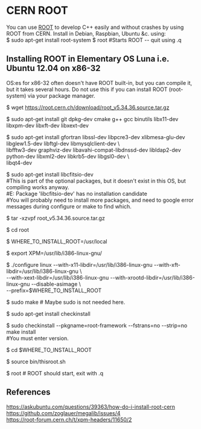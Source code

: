 # CERN ROOT
You can use [ROOT](https://root.cern.ch/root-user-guides-and-manuals) to develop C++ easily and without crashes by using
ROOT from CERN. Install in Debian, Raspbian, Ubuntu &c. using:  
$ sudo apt-get install root-system
$ root #Starts ROOT -- quit using .q

## Installing ROOT in Elementary OS Luna i.e. Ubuntu 12.04 on x86-32
OS:es for x86-32 often doesn't have ROOT built-in, but you can compile it, but it takes several hours.
Do not use this if you can install ROOT (root-system) via your package manager.

$ wget https://root.cern.ch/download/root_v5.34.36.source.tar.gz

$ sudo apt-get install git dpkg-dev cmake g++ gcc binutils libx11-dev libxpm-dev libxft-dev libxext-dev

$ sudo apt-get install gfortran libssl-dev libpcre3-dev xlibmesa-glu-dev libglew1.5-dev libftgl-dev libmysqlclient-dev \  
libfftw3-dev graphviz-dev libavahi-compat-libdnssd-dev libldap2-dev python-dev libxml2-dev libkrb5-dev libgsl0-dev \  
libqt4-dev  

$ sudo apt-get install libcfitsio-dev  
#This is part of the optional packages, but it doesn't exist in this OS, but compiling works anyway.  
#E: Package 'libcfitsio-dev' has no installation candidate  
#You will probably need to install more packages, and need to google error messages during configure or make to find which.

$ tar -xzvpf root_v5.34.36.source.tar.gz

$ cd root

$ WHERE_TO_INSTALL_ROOT=/usr/local

$ export XPM=/usr/lib/i386-linux-gnu/

$ ./configure linux --with-x11-libdir=/usr/lib/i386-linux-gnu --with-xft-libdir=/usr/lib/i386-linux-gnu \  
--with-xext-libdir=/usr/lib/i386-linux-gnu --with-xrootd-libdir=/usr/lib/i386-linux-gnu --disable-asimage \  
--prefix=$WHERE_TO_INSTALL_ROOT

$ sudo make # Maybe sudo is not needed here.

$ sudo apt-get install checkinstall

$ sudo checkinstall --pkgname=root-framework --fstrans=no --strip=no make install  
#You must enter version.

$ cd $WHERE_TO_INSTALL_ROOT

$ source bin/thisroot.sh

$ root # ROOT should start, exit with .q

## References
https://askubuntu.com/questions/39363/how-do-i-install-root-cern  
https://github.com/zoglauer/megalib/issues/4  
https://root-forum.cern.ch/t/xpm-headers/11650/2  
